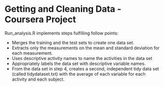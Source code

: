 # Getting and Cleaning Data - Coursera Project

Run_analysis.R implements steps fulfilling follow points:

- Merges the training and the test sets to create one data set.
- Extracts only the measurements on the mean and standard deviation for each measurement. 
- Uses descriptive activity names to name the activities in the data set
- Appropriately labels the data set with descriptive variable names. 
- From the data set in step 4, creates a second, independent tidy data set (called tidydataset.txt) with the average of each variable for each activity and each subject.

